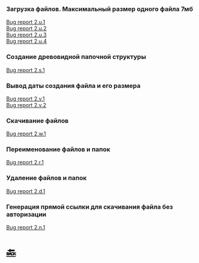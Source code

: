 
### Загрузка файлов. Максимальный размер одного файла 7мб
[Bug report 2.u.1](../reports/bug_report_2.u.1.md)\
[Bug report 2.u.2](../reports/bug_report_2.u.2.md)\
[Bug report 2.u.3](../reports/bug_report_2.u.3.md)\
[Bug report 2.u.4](../reports/bug_report_2.u.4.md)
### Создание древовидной папочной структуры
[Bug report 2.s.1](../reports/bug_report_2.s.1.md)
### Вывод даты создания файла и его размера
[Bug report 2.v.1](../reports/bug_report_2.v.1.md)\
[Bug report 2.v.2](../reports/bug_report_2.v.2.md)
### Скачивание файлов
[Bug report 2.w.1](../reports/bug_report_2.w.1.md)
### Переименование файлов и папок
[Bug report 2.r.1](../reports/bug_report_2.r.1.md)
### Удаление файлов и папок
[Bug report 2.d.1](../reports/bug_report_2.d.1.md)
### Генерация прямой ссылки  для скачивания файла без авторизации
[Bug report 2.n.1](../reports/bug_report_2.n.1.md)
# [🔙](../README.md)